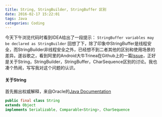 ```yaml
---
title: String, StringBuilder, StringBuffer 区别
date: 2016-02-17 15:22:01
tags: Java
categories: Coding
---
```

今天下午浏览代码时看到IDEA给出了一段提示：
`StringBuffer variables may be declared as StringBuilder`
回想了下，除了印象中StringBuffer是线程安全，而StringBuilder非线程安全之外，已经想不到二者其他的区别和使用场景的差异。遂谷歌之，看到阿里的Android大牛Trinea在Github上的一篇[Issue](https://github.com/android-cn/android-discuss/issues/5)，正好是关于String，StringBuilder，StringBuffer，CharSequence区别的讨论。我也凑个热闹，写写我对这个问题的认识。

#### 关于String

首先搬出权威解释，来自Oracle的[Java Documentation](https://docs.oracle.com/javase/8/docs/api/java/lang/String.html)
```java
public final class String
extends Object
implements Serializable, Comparable<String>, CharSequence
```
